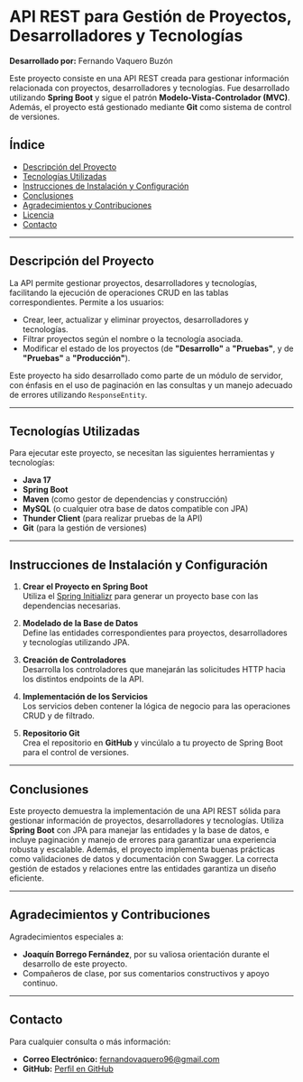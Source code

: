 # API REST para Gestión de Proyectos, Desarrolladores y Tecnologías

**Desarrollado por:** Fernando Vaquero Buzón

Este proyecto consiste en una API REST creada para gestionar información relacionada con proyectos, desarrolladores y tecnologías. Fue desarrollado utilizando **Spring Boot** y sigue el patrón **Modelo-Vista-Controlador (MVC)**. Además, el proyecto está gestionado mediante **Git** como sistema de control de versiones.

## Índice
- [Descripción del Proyecto](#descripción-del-proyecto)
- [Tecnologías Utilizadas](#tecnologías-utilizadas)
- [Instrucciones de Instalación y Configuración](#instrucciones-de-instalación-y-configuración)
- [Conclusiones](#conclusiones)
- [Agradecimientos y Contribuciones](#agradecimientos-y-contribuciones)
- [Licencia](#licencia)
- [Contacto](#contacto)

---

## Descripción del Proyecto

La API permite gestionar proyectos, desarrolladores y tecnologías, facilitando la ejecución de operaciones CRUD en las tablas correspondientes. Permite a los usuarios:
- Crear, leer, actualizar y eliminar proyectos, desarrolladores y tecnologías.
- Filtrar proyectos según el nombre o la tecnología asociada.
- Modificar el estado de los proyectos (de **"Desarrollo"** a **"Pruebas"**, y de **"Pruebas"** a **"Producción"**).

Este proyecto ha sido desarrollado como parte de un módulo de servidor, con énfasis en el uso de paginación en las consultas y un manejo adecuado de errores utilizando `ResponseEntity`.

---

## Tecnologías Utilizadas

Para ejecutar este proyecto, se necesitan las siguientes herramientas y tecnologías:

- **Java 17**
- **Spring Boot**
- **Maven** (como gestor de dependencias y construcción)
- **MySQL** (o cualquier otra base de datos compatible con JPA)
- **Thunder Client** (para realizar pruebas de la API)
- **Git** (para la gestión de versiones)

---

## Instrucciones de Instalación y Configuración

1. **Crear el Proyecto en Spring Boot**  
   Utiliza el [Spring Initializr](https://start.spring.io/) para generar un proyecto base con las dependencias necesarias.

2. **Modelado de la Base de Datos**  
   Define las entidades correspondientes para proyectos, desarrolladores y tecnologías utilizando JPA.

3. **Creación de Controladores**  
   Desarrolla los controladores que manejarán las solicitudes HTTP hacia los distintos endpoints de la API.

4. **Implementación de los Servicios**  
   Los servicios deben contener la lógica de negocio para las operaciones CRUD y de filtrado.

5. **Repositorio Git**  
   Crea el repositorio en **GitHub** y vincúlalo a tu proyecto de Spring Boot para el control de versiones.

---

## Conclusiones

Este proyecto demuestra la implementación de una API REST sólida para gestionar información de proyectos, desarrolladores y tecnologías. Utiliza **Spring Boot** con JPA para manejar las entidades y la base de datos, e incluye paginación y manejo de errores para garantizar una experiencia robusta y escalable. Además, el proyecto implementa buenas prácticas como validaciones de datos y documentación con Swagger. La correcta gestión de estados y relaciones entre las entidades garantiza un diseño eficiente.

---

## Agradecimientos y Contribuciones

Agradecimientos especiales a:

- **Joaquín Borrego Fernández**, por su valiosa orientación durante el desarrollo de este proyecto.
- Compañeros de clase, por sus comentarios constructivos y apoyo continuo.

---


## Contacto

Para cualquier consulta o más información:

- **Correo Electrónico:** fernandovaquero96@gmail.com  
- **GitHub:** [Perfil en GitHub](https://github.com/FernandoVB96)
